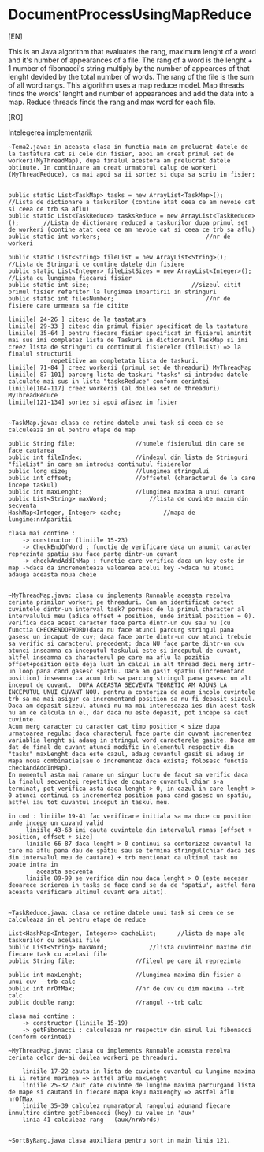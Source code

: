 # DocumentProcessUsingMapReduce
[EN]

This is an Java algorithm that evaluates the rang, maximum lenght of a word and it's number of appearances of a file. The rang of a word is the lenght + 1 number of fibonacci's string multiply by the number of appearces of that lenght devided by the total number of words. The rang of the file is the sum of all word rangs.
This algorithm uses a map reduce model. Map threads finds the words' lenght and number of appearances and add the data into a map. Reduce threads finds the rang and max word for each file.

[RO]

Intelegerea implementarii:
	
	~Tema2.java: in aceasta clasa in functia main am prelucrat datele de la tastatura cat si cele din fisier, apoi am creat primul set de workeri(MyThreadMap), dupa finalul acestora am prelucrat datele obtinute. In continuare am creat urmatorul calup de workeri (MyThreadReduce), ca mai apoi sa ii sortez si dupa sa scriu in fisier;


    public static List<TaskMap> tasks = new ArrayList<TaskMap>();              		//Lista de dictionare a taskurilor (contine atat ceea ce am nevoie cat si ceea ce trb sa aflu)
    public static List<TaskReduce> tasksReduce = new ArrayList<TaskReduce>();		//Lista de dictionare reduced a taskurilor dupa primul set de workeri (contine atat ceea ce am nevoie cat si ceea ce trb sa aflu)
    public static int workers;								//nr de workeri

    public static List<String> fileList = new ArrayList<String>();			//Lista de Stringuri ce contine datele din fisiere
    public static List<Integer> fileListSizes = new ArrayList<Integer>();		//Lista cu lungimea fiecarui fisier
    public static int size;								//sizeul citit primul fisier referitor la lungimea impartirii in stringuri
    public static int filesNumber;							//nr de fisiere care urmeaza sa fie citite

	liniile[ 24-26 ] citesc de la tastatura
	liniile[ 29-33 ] citesc din primul fisier specificat de la tastatura
	liniile[ 35-64 ] pentru fiecare fisier specificat in fisierul amintit mai sus imi completez lista de Taskuri in dictionarul TaskMap si imi creez lista de stringuri cu continutul fisierelor (fileList) => la finalul structurii
				repetitive am completata lista de taskuri.
	liniile[ 71-84 ] creez workerii (primul set de threaduri) MyThreadMap
	liniile[ 87-101] parcurg lista de taskuri "tasks" si introduc datele calculate mai sus in lista "tasksReduce" conform cerintei
	liniile[104-117] creez workerii (al doilea set de threaduri) MyThreadReduce
	liniile[121-134] sortez si apoi afisez in fisier


	~TaskMap.java: clasa ce retine datele unui task si ceea ce se calculeaza in el pentru etape de map

    public String file;					//numele fisierului din care se face cautarea
    public int fileIndex;				//indexul din lista de Stringuri "fileList" in care am introdus continutul fisierelor 
    public long size;					//lungimea stringului
    public int offset;					//offsetul (characterul de la care incepe taskul)
    public int maxLenght;				//lungimea maxima a unui cuvant 
    public List<String> maxWord;			//lista de cuvinte maxim din secventa
    HashMap<Integer, Integer> cache;			//mapa de lungime:nrAparitii

	clasa mai contine :
		-> constructor (liniile 15-23)
		-> CheckEndOfWord : functie de verificare daca un anumit caracter reprezinta spatiu sau face parte dintr-un cuvant 
		-> checkAndAddInMap : functie care verifica daca un key este in map ->daca da incrementeaza valoarea acelui key ->daca nu atunci adauga aceasta noua cheie 


	~MyThreadMap.java: clasa cu implements Runnable aceasta rezolva cerinta primilor workeri pe threaduri. Cum am identificat corect cuvintele dintr-un interval task? pornesc de la primul character al intervalului meu (adica offset + position, unde initial position = 0). verifica daca acest caracter face parte dintr-un cuv sau nu (cu functia CHECKENDOFWORD)daca nu face atunci parcurg stringul pana gasesc un incaput de cuv; daca face parte dintr-un cuv atunci trebuie sa verific si caracterul precedent: daca NU face parte dintr-un cuv atunci inseamna ca inceputul taskului este si inceputul de cuvant, altfel inseamna ca characterul pe care ma aflu la pozitia offset+position este deja luat in calcul in alt thread deci merg intr- un loop pana cand gasesc spatiu. Daca am gasit spatiu (incrementand position) inseamna ca acum trb sa parcurg stringul pana gasesc un alt inceput de cuvant.  DUPA ACEASTA SECVENTA TEORETIC AM AJUNS LA INCEPUTUL UNUI CUVANT NOU. pentru a contoriza de acum incolo cuvintele trb sa ma mai asigur ca incrementand position sa nu fi depasit sizeul. Daca am depasit sizeul atunci nu ma mai intereseaza ies din acest task nu am ce calcula in el, dar daca nu este depasit, pot incepe sa caut cuvinte. 
	Acum merg caracter cu caracter cat timp position < size dupa urmatoarea regula: daca characterul face parte din cuvant incrementez variablia lenght si adaug in stringul word caracterele gasite. Daca am dat de final de cuvant atunci modific in elementul respectiv din "tasks" maxLenght daca este cazul, adaug cuvantul gasit si adaug in Mapa noua combinatie(sau o incrementez daca exista; folosesc functia checkAndAddInMap).
	In momentul asta mai ramane un singur lucru de facut sa verific daca la finalul secventei repetitive de cautare cuvantul chiar s-a terminat, pot verifica asta daca lenght > 0, in cazul in care lenght > 0 atunci continui sa incrementez position pana cand gasesc un spatiu, astfel iau tot cuvantul inceput in taskul meu. 

	in cod : liniile 19-41 fac verificare initiala sa ma duce cu position unde incepe un cuvand valid
		 liniile 43-63 imi cauta cuvintele din intervalul ramas [offset + position, offset + size] 
		 liniile 66-87 daca lenght > 0 continui sa contorizez cuvantul la care ma aflu pana dau de spatiu sau se termina stringul(chiar daca ies din intervalul meu de cautare) + trb mentionat ca ultimul task nu poate intra in
			aceasta secventa
		 liniile 89-99 se verifica din nou daca lenght > 0 (este necesar deoarece scrierea in tasks se face cand se da de 'spatiu', astfel fara aceasta verificare ultimul cuvant era uitat). 
  

	~TaskReduce.java: clasa ce retine datele unui task si ceea ce se calculeaza in el pentru etape de reduce

    List<HashMap<Integer, Integer>> cacheList;		//lista de mape ale taskurilor cu acelasi file
    public List<String> maxWord;			//lista cuvintelor maxime din fiecare task cu acelasi file
    public String file;					//fileul pe care il reprezinta

    public int maxLenght;				//lungimea maxima din fisier a unui cuv --trb calc
    public int nrOfMax;					//nr de cuv cu dim maxima --trb calc
    public double rang;					//rangul --trb calc

	clasa mai contine :
		-> constructor (liniile 15-19)
		-> getFibonacci : calculeaza nr respectiv din sirul lui fibonacci (conform cerintei)

	~MyThreadMap.java: clasa cu implements Runnable aceasta rezolva cerinta celor de-ai doilea workeri pe threaduri. 

		liniile 17-22 cauta in lista de cuvinte cuvantul cu lungime maxima si ii retine marimea => astfel aflu maxLenght
		liniile 25-32 caut cate cuvinte de lungime maxima parcurgand lista de mape si cautand in fiecare mapa keyu maxLenghy => astfel aflu nrOfMax
		liniile 35-39 calculez numaratorul rangului adunand fiecare inmultire dintre getFibonacci (key) cu value in 'aux'
		linia 41 calculeaz rang   (aux/nrWords)


	~SortByRang.java clasa auxiliara pentru sort in main linia 121.




